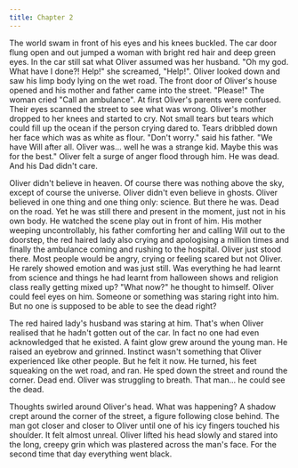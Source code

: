 ```yaml
---
title: Chapter 2
---
```


The world swam in front of his eyes and his knees buckled. The car door flung open and out jumped a woman with bright red hair and deep green eyes. In the car still sat what Oliver assumed was her husband. "Oh my god. What have I done?! Help!" she screamed, "Help!". Oliver looked down and saw his limp body lying on the wet road. The front door of Oliver's house opened and his mother and father came into the street. "Please!" The woman cried "Call an ambulance". At first Oliver's parents were confused. Their eyes scanned the street to see what was wrong. Oliver's mother dropped to her knees and started to cry. Not small tears but tears which could fill up the ocean if the person crying dared to. Tears dribbled down her face which was as white as flour. "Don't worry." said his father. "We have Will after all. Oliver was... well he was a strange kid. Maybe this was for the best." Oliver felt a surge of anger flood through him. He was dead. And his Dad didn't care.

Oliver didn't believe in heaven. Of course there was nothing above the sky, except of course the universe. Oliver didn't even believe in ghosts. Oliver believed in one thing and one thing only: science. But there he was. Dead on the road. Yet he was still there and present in the moment, just not in his own body. He watched the scene play out in front of him. His mother weeping uncontrollably, his father comforting her and calling Will out to the doorstep, the red haired lady also crying and apologising a million times and finally the ambulance coming and rushing to the hospital. Oliver just stood there. Most people would be angry, crying or feeling scared but not Oliver. He rarely showed emotion and was just still. Was everything he had learnt from science and things he had learnt from halloween shows and religion class really getting mixed up? "What now?" he thought to himself. Oliver could feel eyes on him. Someone or something was staring right into him. But no one is supposed to be able to see the dead right?

The red haired lady's husband was staring at him. That's when Oliver realised that he hadn't gotten out of the car. In fact no one had even acknowledged that he existed. A faint glow grew around the young man. He raised an eyebrow and grinned. Instinct wasn't something that Oliver experienced like other people. But he felt it now. He turned, his feet squeaking on the wet road, and ran. He sped down the street and round the corner. Dead end. Oliver was struggling to breath. That man... he could see the dead.

Thoughts swirled around Oliver's head. What was happening? A shadow crept around the corner of the street, a figure following close behind. The man got closer and closer to Oliver until one of his icy fingers touched his shoulder. It felt almost unreal. Oliver lifted his head slowly and stared into the long, creepy grin which was plastered across the man's face. For the second time that day everything went black.